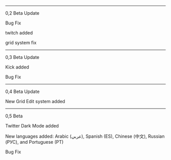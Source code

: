 ------------------------------------------
0,2 Beta Update 

Bug Fix

twitch added

grid system fix

-----------------------------------------

0,3 Beta Update

Kick added

Bug Fix

-----------------------------------------

0,4 Beta Update

New Grid Edit system added


-----------------------------------------

0,5 Beta

Twitter Dark Mode added

New languages added: Arabic (عربي), Spanish (ES), Chinese (中文), Russian (РУС), and Portuguese (PT)

Bug Fix
